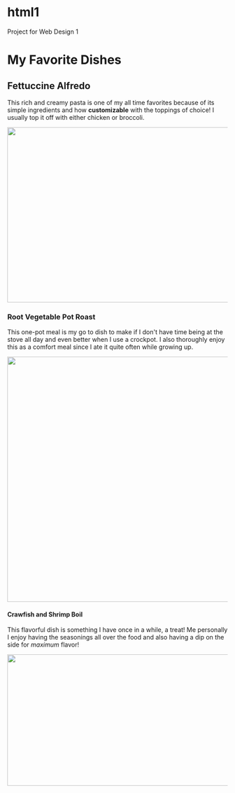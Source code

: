# html1
Project for Web Design 1
<!doctype html>
<html>
<head>
<meta charset="utf-8">
<title>HTML1</title>
</head>
<body>
	<h1>My Favorite Dishes</h1>
	<h2>Fettuccine Alfredo</h2>
<p>This rich and creamy pasta is one of my all time favorites because of its simple ingredients and how <b>customizable</b> with the toppings of choice! I usually top it off with either chicken or broccoli.</p>
<img src="Images/BroccoliAlfredo.jpg" width="560" height="400" alt=""/>
<h3>Root Vegetable Pot Roast</h3>
<p>This one-pot meal is my go to dish to make if I don't have time being at the stove all day and even better when I use a crockpot. I also thoroughly enjoy this as a comfort meal since I ate it quite often while growing up.</p>
<img src="Images/PotRoast.jpg" width="560" height="560" alt=""/>
	<h4>Crawfish and Shrimp Boil</h4>
<p>This flavorful dish is something I have once in a while, a treat! Me personally I enjoy having the seasonings all over the food and also having a dip on the side for <i>maximum</i> flavor!</p>
<img src="Images/Crawfish&Shrimp.jpg" width="560" height="300" alt=""/>
</body>
</html>
